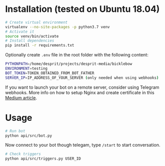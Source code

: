 # Installation (tested on Ubuntu 18.04)

```sh
# Create virtual environment
virtualenv --no-site-packages -p python3.7 venv
# Activate it
source venv/bin/activate
# Install dependencies
pip install -r requirements.txt
```

Optionally create `.env` file in the root folder with the following content:

```sh
PYTHONPATH=/home/desprit/projects/desprit-media/bicklebow
ENVIRONMENT=testing
BOT_TOKEN=TOKEN_OBTAINED_FROM_BOT_FATHER
SERVER_IP=IP_ADDRESS_OF_YOUR_SERVER (only needed when using webhooks)
```

If you want to launch your bot on a remote server, consider using Telegram webhooks. More info on how to setup Nginx and create certificate in this [Medium article](https://medium.com/jj-innovative-results/how-to-create-a-simple-telegram-bot-in-python-using-nginx-and-gcp-926f1b0fb16f).

# Usage

```sh
# Run bot
python api/src/bot.py
```

Now connect to your bot though telegam, type `/start` to start conversation.

```sh
# Check triggers
python api/src/triggers.py USER_ID
```
